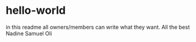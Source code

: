 # hello-world
in this readme all owners/members can write what they want.
All the best 
Nadine Samuel Oli
